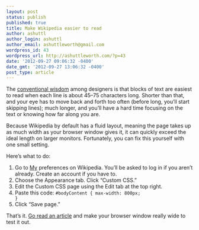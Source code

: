 ```yaml
---
layout: post
status: publish
published: true
title: Make Wikipedia easier to read
author: ashuttl
author_login: ashuttl
author_email: ashuttleworth@gmail.com
wordpress_id: 43
wordpress_url: http://ashuttleworth.com/?p=43
date: '2012-09-27 09:06:32 -0400'
date_gmt: '2012-09-27 13:06:32 -0400'
post_type: article
---
```

The [conventional wisdom](http://www.webtypography.net/Rhythm_and_Proportion/Horizontal_Motion/2.1.2/) among designers is that blocks of text are easiest to read when each line is about 45&ndash;75 characters long. Shorter than that, and your eye has to move back and forth too often (before long, you’ll start skipping lines); much longer, and you’ll have a hard time focusing on the text or knowing how far along you are.

Because Wikipedia by default has a fluid layout, meaning the page takes up as much width as your browser window gives it, it can quickly exceed the ideal length on larger monitors. Fortunately, you can fix this yourself with one small setting.

Here’s what to do:

1. Go to [My](http://en.wikipedia.org/wiki/Special:Preferences) preferences on Wikipedia. You’ll be asked to log in if you aren’t already. Create an account if you have to.
2. Choose the Appearance tab. Click “Custom CSS.”
3. Edit the Custom CSS page using the Edit tab at the top right.
4. Paste this code: <code>#bodyContent { max-width: 800px; }</code>
5. Click “Save page.”

That’s it. [Go read an article](http://en.wikipedia.org/wiki/Robert_Bringhurst) and make your browser window really wide to test it out.

